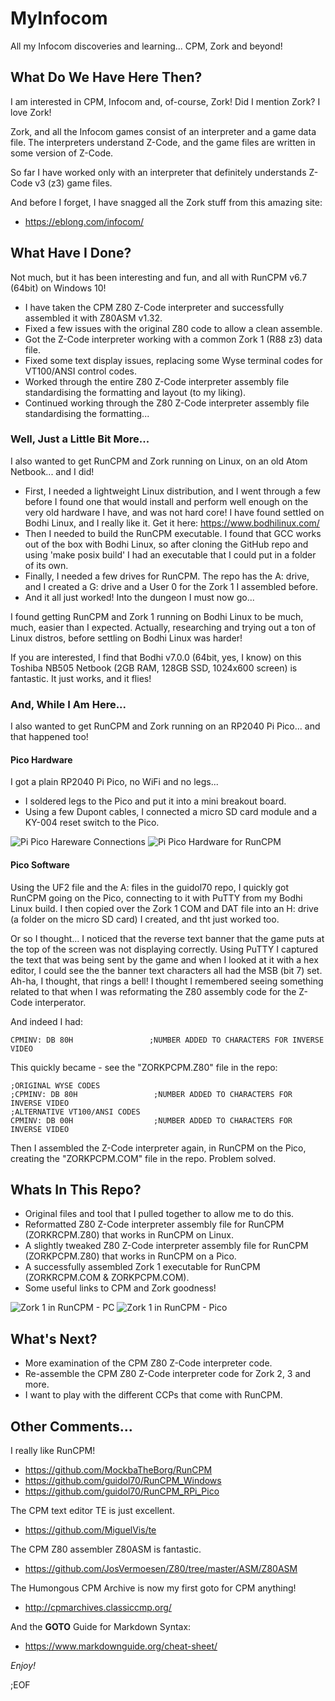 # MyInfocom
All my Infocom discoveries and learning... CPM, Zork and beyond!


## What Do We Have Here Then?
I am interested in CPM, Infocom and, of-course, Zork! Did I mention Zork? I love Zork!

Zork, and all the Infocom games consist of an interpreter and a game data file. The interpreters understand Z-Code, and the game files are written in some version of Z-Code.

So far I have worked only with an interpreter that definitely understands Z-Code v3 (z3) game files.

And before I forget, I have snagged all the Zork stuff from this amazing site:
* https://eblong.com/infocom/


## What Have I Done?
Not much, but it has been interesting and fun, and all with RunCPM v6.7 (64bit) on Windows 10!

* I have taken the CPM Z80 Z-Code interpreter and successfully assembled it with Z80ASM v1.32.
* Fixed a few issues with the original Z80 code to allow a clean assemble.
* Got the Z-Code interpreter working with a common Zork 1 (R88 z3) data file.
* Fixed some text display issues, replacing some Wyse terminal codes for VT100/ANSI control codes.
* Worked through the entire Z80 Z-Code interpreter assembly file standardising the formatting and layout (to my liking).
* Continued working through the Z80 Z-Code interpreter assembly file standardising the formatting...

### Well, Just a Little Bit More...
I also wanted to get RunCPM and Zork running on Linux, on an old Atom Netbook... and I did!

* First, I needed a lightweight Linux distribution, and I went through a few before I found one that would install and perform well enough on the very old hardware I have, and was not hard core! I have found settled on Bodhi Linux, and I really like it. Get it here: https://www.bodhilinux.com/
* Then I needed to build the RunCPM executable. I found that GCC works out of the box with Bodhi Linux, so after cloning the GitHub repo and using 'make posix build' I had an executable that I could put in a folder of its own.
* Finally, I needed a few drives for RunCPM. The repo has the A: drive, and I created a G: drive and a User 0 for the Zork 1 I assembled before.
* And it all just worked! Into the dungeon I must now go...

I found getting RunCPM and Zork 1 running on Bodhi Linux to be much, much, easier than I expected. Actually, researching and trying out a ton of Linux distros, before settling on Bodhi Linux was harder!

If you are interested, I find that Bodhi v7.0.0 (64bit, yes, I know) on this Toshiba NB505 Netbook (2GB RAM, 128GB SSD, 1024x600 screen) is fantastic. It just works, and it flies! 

### And, While I Am Here...
I also wanted to get RunCPM and Zork running on an RP2040 Pi Pico... and that happened too!

#### Pico Hardware
I got a plain RP2040 Pi Pico, no WiFi and no legs...

* I soldered legs to the Pico and put it into a mini breakout board.
* Using a few Dupont cables, I connected a micro SD card module and a KY-004 reset switch to the Pico.

![Pi Pico Hareware Connections](images/RunCPM_Pico_Connections.jpg)
![Pi Pico Hardware for RunCPM](images/RP2040CPM.jpg)

#### Pico Software
Using the UF2 file and the A: files in the guidol70 repo, I quickly got RunCPM going on the Pico, connecting to it with PuTTY from my Bodhi Linux build. I then copied over the Zork 1 COM and DAT file into an H: drive (a folder on the micro SD card) I created, and tht just worked too.

Or so I thought... I noticed that the reverse text banner that the game puts at the top of the screen was not displaying correctly. Using PuTTY I captured the text that was being sent by the game and when I looked at it with a hex editor, I could see the the banner text characters all had the MSB (bit 7) set. Ah-ha, I thought, that rings a bell! I thought I remembered seeing something related to that when I was reformating the Z80 assembly code for the Z-Code interperator.

And indeed I had:

`CPMINV: DB 80H                 ;NUMBER ADDED TO CHARACTERS FOR INVERSE VIDEO`

This quickly became - see the "ZORKPCPM.Z80" file in the repo:

`;ORIGINAL WYSE CODES`  
`;CPMINV: DB 80H                 ;NUMBER ADDED TO CHARACTERS FOR INVERSE VIDEO`  
`;ALTERNATIVE VT100/ANSI CODES`  
`CPMINV: DB 00H                  ;NUMBER ADDED TO CHARACTERS FOR INVERSE VIDEO`  

Then I assembled the Z-Code interpreter again, in RunCPM on the Pico, creating the "ZORKPCPM.COM" file in the repo. Problem solved.


## Whats In This Repo?
* Original files and tool that I pulled together to allow me to do this.
* Reformatted Z80 Z-Code interpreter assembly file for RunCPM (ZORKRCPM.Z80) that works in RunCPM on Linux.
* A slightly tweaked Z80 Z-Code interpreter assembly file for RunCPM (ZORKPCPM.Z80) that works in RunCPM on a Pico.
* A successfully assembled Zork 1 executable for RunCPM (ZORKRCPM.COM & ZORKPCPM.COM).
* Some useful links to CPM and Zork goodness!

![Zork 1 in RunCPM - PC](images/ZORK1CPM-1.jpg)
![Zork 1 in RunCPM - Pico](images/ZORK1CPM-2.jpg)


## What's Next?
* More examination of the CPM Z80 Z-Code interpreter code.
* Re-assemble the CPM Z80 Z-Code interpreter code for Zork 2, 3 and more.
* I want to play with the different CCPs that come with RunCPM.


## Other Comments...
I really like RunCPM!
* https://github.com/MockbaTheBorg/RunCPM
* https://github.com/guidol70/RunCPM_Windows
* https://github.com/guidol70/RunCPM_RPi_Pico

The CPM text editor TE is just excellent.
* https://github.com/MiguelVis/te

The CPM Z80 assembler Z80ASM is fantastic.
* https://github.com/JosVermoesen/Z80/tree/master/ASM/Z80ASM

The Humongous CPM Archive is now my first goto for CPM anything!
* http://cpmarchives.classiccmp.org/

And the **GOTO** Guide for Markdown Syntax:
* https://www.markdownguide.org/cheat-sheet/


*Enjoy!*

;EOF
